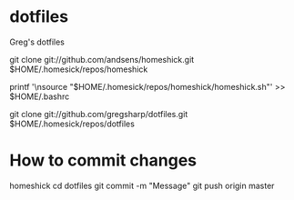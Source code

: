 dotfiles
========

Greg's dotfiles

git clone git://github.com/andsens/homeshick.git $HOME/.homesick/repos/homeshick

printf '\nsource "$HOME/.homesick/repos/homeshick/homeshick.sh"' >> $HOME/.bashrc

git clone git://github.com/gregsharp/dotfiles.git $HOME/.homesick/repos/dotfiles


How to commit changes
=====================
homeshick cd dotfiles
git commit -m "Message"
git push origin master
